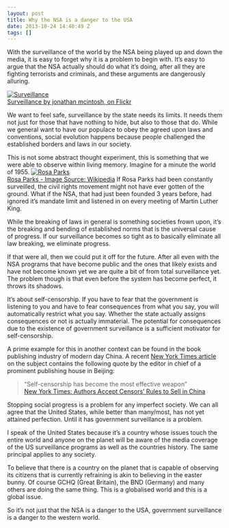 ```yaml
---
layout: post
title: Why the NSA is a danger to the USA
date: 2013-10-24 14:40:49 Z
tags: []
---
```

With the surveillance of the world by the NSA being played up and down the media, it is easy to forget why it is a problem to begin with. It’s easy to argue that the NSA actually should do what it’s doing, after all they are fighting terrorists and criminals, and these arguments are dangerously alluring.

[![Surveillance](http://farm4.staticflickr.com/3632/3744953433_e3b523e24d_n.jpg)  
Surveillance by jonathan mcintosh, on Flickr](http://www.flickr.com/photos/jonathanmcintosh/3744953433/ "Surveillance by jonathan mcintosh, on Flickr")

We want to feel safe, surveillance by the state needs its limits. It needs them not just for those that have nothing to hide, but also to those that do. While we general want to have our populace to obey the agreed upon laws and conventions, social evolution happens because people challenged the established borders and laws in our society.

This is not some abstract thought experiment, this is something that we were able to observe within living memory. Imagine for a minute the world of 1955. [![Rosa Parks](http://upload.wikimedia.org/wikipedia/commons/thumb/c/c4/Rosaparks.jpg/168px-Rosaparks.jpg)  
Rosa Parks - Image Source: Wikipedia](http://en.wikipedia.org/wiki/Rosa_Parks) If Rosa Parks had been constantly surveilled, the civil rights movement might not have ever gotten of the ground. What if the NSA, that had just been founded 3 years before, had ignored it’s mandate limit and listened in on every meeting of Martin Luther King.

While the breaking of laws in general is something societies frown upon, it’s the breaking and bending of established norms that is the universal cause of progress. If our surveillance becomes so tight as to basically eliminate all law breaking, we eliminate progress.

If that were all, then we could put it off for the future. After all even with the NSA programs that have become public and the ones that likely exists and have not become known yet we are quite a bit of from total surveillance yet. The problem though is that even before the system has become perfect, it throws its shadows.

It’s about self-censorship. If you have to fear that the government is listening to you and have to fear consequences from what you say, you will automatically restrict what you say. Whether the state actually assigns consequences or not is actually immaterial. The potential for consequences due to the existence of government surveillance is a sufficient motivator for self-censorship.

A prime example for this in another context can be found in the book publishing industry of modern day China. A recent [New York Times article](http://www.nytimes.com/2013/10/20/world/asia/authors-accept-censors-rules-to-sell-in-china.html) on the subject contains the following quote by the editor in chief of a prominent publishing house in Beijing:

> “Self-censorship has become the most effective weapon”  
> [New York Times: Authors Accept Censors’ Rules to Sell in China](http://www.nytimes.com/2013/10/20/world/asia/authors-accept-censors-rules-to-sell-in-china.html)

Stopping social progress is a problem for any imperfect society. We can all agree that the United States, while better than many/most, has not yet attained perfection. Until it has government surveillance is a problem.

I speak of the United States because it’s a country whose issues touch the entire world and anyone on the planet will be aware of the media coverage of the US surveillance programs as well as the countries history. The same principal applies to any society.

To believe that there is a country on the planet that is capable of observing its citizens that is currently refraining is akin to believing in the easter bunny. Of course GCHQ (Great Britain), the BND (Germany) and many others are doing the same thing. This is a globalised world and this is a global issue.

So it’s not just that the NSA is a danger to the USA, government surveillance is a danger to the western world.
